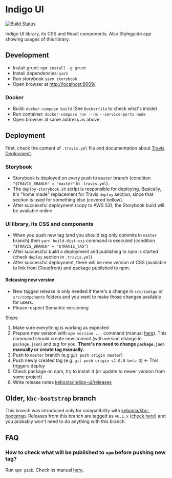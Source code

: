 # Indigo UI

[![Build Status](https://travis-ci.org/keboola/indigo-ui.svg?branch=master)](https://travis-ci.org/keboola/indigo-ui)

Indigo UI library, its CSS and React components. Also Styleguide app showing usages of this library.

## Development

- Install grunt: `npm install -g grunt`
- Install dependencies: `yarn`
- Run storybook `yarn storybook`
- Open browser at [http://localhost:9009/](http://localhost:9009/)

### Docker

- Build: `docker-compose build` (See `Dockerfile` to check what's inside)
- Run container: `docker-compose run --rm --service-ports node`
- Open browser at same address as above

## Deployment

First, check the content of `.travis.yml` file and documentation about
[Travis Deployment](https://docs.travis-ci.com/user/deployment).

### Storybook

- Storybook is deployed on every push to `master` branch (condition `"$TRAVIS_BRANCH" = "master"` in
`.travis.yml`).
- The `deploy-storybook.sh` script is responsible for deploying. Basically, it's "home made"
replacement for Travis `deploy` section, since that section is used for something else (covered
bellow).
- After successful deployment (copy to AWS S3), the Storybook build will be available online

### UI library, its CSS and components

- When you push new tag (and you should tag only commits in `master` branch) then
`yarn build-dist-css` command is executed (condition `"$TRAVIS_BRANCH" = "$TRAVIS_TAG"`)
- After successful build a deployment and publishing to npm is started (check `deploy` section in
`.travis.yml`)
- After successful deployment, there will be new version of CSS (available to link from Cloudfront)
and package published to npm.

#### Releasing new version

- New tagged release is only needed if there's a change in `src/indigo` or `src/components` folders
and you want to make those changes available for users.
- Please respect Semantic versioning

Steps:

1. Make sure everything is working as expected
2. Prepare new version with `npm version ...` command
(manual [here](https://docs.npmjs.com/cli/version)). This command should create new commit (with
version change in `package.json`) and tag for you. **There's no need to change `package.json`
manually or create tag manually.**
3. Push to `master` branch (e.g `git push origin master`)
4. Push newly created tag (e.g. `git push origin v1.0.0-beta-3`) <- This triggers deploy
5. Check package on npm, try to install it (or update to newer version from some project)
6. Write release notes [keboola/indigo-ui/releases](https://github.com/keboola/indigo-ui/releases)


## Older, `kbc-bootstrap` branch

This branch was introduced only for compatibility with
[keboola/kbc-bootstrap](https://github.com/keboola/kbc-bootstrap). Releases from this branch are
tagged as `v0.1.x` ([check here](https://github.com/keboola/indigo-ui/releases)) and you probably
won't need to do anything with this branch.

## FAQ

### How to check what will be published to `npm` before pushing new tag?

Run `npm pack`. Check its manual [here](https://docs.npmjs.com/cli/pack).

